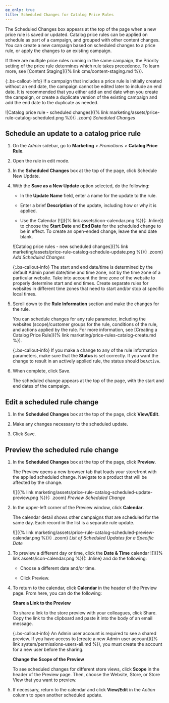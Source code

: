 ```yaml
---
ee_only: true
title: Scheduled Changes for Catalog Price Rules
---
```


The Scheduled Changes box appears at the top of the page when a new price rule is saved or updated. Catalog price rules can be applied on schedule as part of a campaign, and grouped with other content changes. You can create a new campaign based on scheduled changes to a price rule, or apply the changes to an existing campaign.

If there are multiple price rules running in the same campaign, the Priority setting of the price rule determines which rule takes precedence. To learn more, see [Content Staging]({% link cms/content-staging.md %}).

{:.bs-callout-info}
If a campaign that includes a price rule is initially created without an end date, the campaign cannot be edited later to include an end date. It is recommended that you either add an end date when you create the campaign, or create a duplicate version of the existing campaign and add the end date to the duplicate as needed.

![Catalog price rule - scheduled changes]({% link marketing/assets/price-rule-catalog-scheduled.png %}){: .zoom}
_Scheduled Changes_

## Schedule an update to a catalog price rule

1. On the _Admin_ sidebar, go to **Marketing** > _Promotions_ > **Catalog Price Rule**.

1. Open the rule in edit mode.

1. In the **Scheduled Changes** box at the top of the page, click <span class="btn">Schedule New Update</span>.

1. With the **Save as a New Update** option selected, do the following:

    - In the **Update Name** field, enter a name for the update to the rule.

    - Enter a brief **Description** of the update, including how or why it is applied.

    - Use the Calendar (![]({% link assets/icon-calendar.png %}){: .Inline}) to choose the **Start Date** and **End Date** for the scheduled change to be in effect. To create an open-ended change, leave the end date blank.

    ![Catalog price rules - new scheduled changes]({% link marketing/assets/price-rule-catalog-schedule-update.png %}){: .zoom}
    _Add Scheduled Changes_

    {:.bs-callout-info}
    The start and end date/time is determined by the default Admin panel date/time and time zone, not by the time zone of a particular website. Take into account the time zone of the website to properly determine start and end times. Create separate rules for websites in different time zones that need to start and/or stop at specific local times.

1. Scroll down to the **Rule Information** section and make the changes for the rule.

   You can schedule changes for any rule parameter, including the websites (scope)/customer groups for the rule, conditions of the rule, and actions applied by the rule. For more information, see [Creating a Catalog Price Rule]({% link marketing/price-rules-catalog-create.md %}).

    {:.bs-callout-info}
    If you make a change to any of the rule information parameters, make sure that the **Status** is set correctly. If you want the change to result in an actively applied rule, the status should be`Active`.

1. When complete, click <span class="btn">Save</span>.

    The scheduled change appears at the top of the page, with the start and end dates of the campaign.

## Edit a scheduled rule change

1. In the **Scheduled Changes** box at the top of the page, click **View/Edit**.

1. Make any changes necessary to the scheduled update.

1. Click <span class="btn">Save</span>.

## Preview the scheduled rule change

1. In the **Scheduled Changes** box at the top of the page, click **Preview**.

    The Preview opens a new browser tab that loads your storefront with the applied scheduled change. Navigate to a product that will be affected by the change.

    ![]({% link marketing/assets/price-rule-catalog-scheduled-update-preview.png %}){: .zoom}
    _Preview Scheduled Change_

1. In the upper-left corner of the Preview window, click **Calendar**.

    The calendar detail shows other campaigns that are scheduled for the same day. Each record in the list is a separate rule update.

    ![]({% link marketing/assets/price-rule-catalog-scheduled-preview-calendar.png %}){: .zoom}
    _List of Scheduled Updates for a Specific Date_

1. To preview a different day or time, click the **Date & Time** calendar ![]({% link assets/icon-calendar.png %}){: .Inline} and do the following:

    - Choose a different date and/or time.

    - Click <span class="btn">Preview</span>.

1. To return to the calendar, click **Calendar** in the header of the Preview page. From here, you can do the following:

    **Share a Link to the Preview**

    To share a link to the store preview with your colleagues, click <span class="btn">Share</span>. Copy the link to the clipboard and paste it into the body of an email message.

    {:.bs-callout-info}
    An Admin user account is required to see a shared preview. If you have access to [create a new Admin user account]({% link system/permissions-users-all.md %}), you must create the account for a new user before the sharing.

    **Change the Scope of the Preview**

    To see scheduled changes for different store views, click **Scope** in the header of the Preview page. Then, choose the Website, Store, or Store View that you want to preview.

1. If necessary, return to the calendar and click **View/Edit** in the _Action_ column to open another scheduled update.
